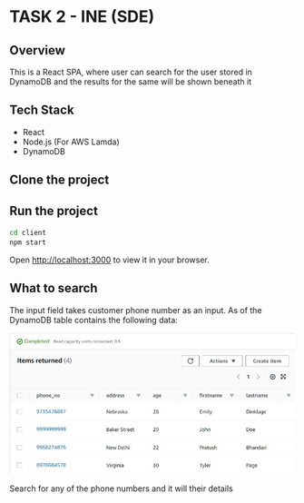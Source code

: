 # TASK 2 - INE (SDE)

## Overview

This is a React SPA, where user can search for the user stored in DynamoDB and the results for the same will be shown beneath it

## Tech Stack

- React
- Node.js (For AWS Lamda)
- DynamoDB

## Clone the project




## Run the project 

```bash
cd client
npm start
```

Open [http://localhost:3000](http://localhost:3000) to view it in your browser.

## What to search 

The input field takes customer phone number as an input. As of the DynamoDB table contains the following data:

![database content](./public/database-content.jpg)

Search for any of the phone numbers and it will their details